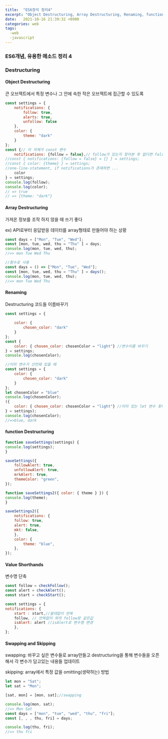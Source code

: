 ```yaml
---
title:  "ES6정석 정리4"
excerpt: "Object Destructuring, Array Destructuring, Renaming, function Destructuring"
date:   2021-10-16 21:39:32 +0900
categories: web
tags:
  -web
  -javascript
---
```


### ES6개념, 유용한 메소드 정리 4



### Destructuring



#### Object Destructuring

큰 오브젝트에서 특정 변수나 그 안에 속한 작은 오브젝트에 접근할 수 있도록

```javascript
const settings = {
	notifications: {
		follow: true,
		alerts: true,
		unfollow: false
	},
	color: {
		theme: "dark"
	}
};
const {// 이 자체가 const 변수
	notifications: {follow = false},// follow가 있는지 찾아본 후 없다면 false
//const { notifications: {follow = false} = {} } = settings;
//const { color: {theme} } = settings;
//one-line-statement, if notifications가 존재하면 ...
	color
} = settings;
console.log(follow);
console.log(color);
// => true
// => {theme: "dark"}
```



#### Array Destructuring

가져온 정보를 조작 하지 않을 때 쓰기 좋다

ex) API로부터 응답받응 데이터를 array형태로 만들어야 하는 상황

```javascript
const days = ["Mon", "Tue", "Wed"];
const [mon, tue, wed, thu = "Thu" ] = days;
console.log(mon, tue, wed, thu);
//=> mon Tue Wed Thu

//함수로 사용
const days = () => ["Mon", "Tue", "Wed"];
const [mon, tue, wed, thu = "Thu" ] = days();
console.log(mon, tue, wed, thu);
//=> mon Tue Wed Thu
```



#### Renaming

Destructuring 코드들 이름바꾸기

```javascript
const settings = {
	
	color: {
		chosen_color: "dark"
	}
};
const {
	color: { chosen_color: chosenColor = "light"} //변수이름 바꾸기
} = settings;
console.log(chosenColor);

//이미 변수가 선언돼 있을 때
const settings = {
	color: {
		chosen_color: "dark"
	}
};
let chosenColor = "blue"
console.log(chosenColor);
({
	color: { chosen_color: chosenColor = "light"} //이미 있는 let 변수 찾아서 업데이트
} = settings);
console.log(chosenColor);
//=>blue, dark
```



#### function Destructuring

```javascript
function saveSettings(settings) {
console.log(settings);
}

saveSettings({
	followAlert: true,
	unfollowAlert: true,
	mrkAlert: true,
	themeColor: "green",
});

function saveSettings2({ color: { theme } }) {
console.log(theme);
}

saveSettings2({
	notifications: {
	follow: true,
	alert: true,
	mkt: false,
	},
	color: {
		theme: "blue",
	},
});
```



#### Value Shorthands

변수명 단축

```javascript
const follow = checkFollow();
const alert = checkAlert();
const start = checkStart();

const settings = {
notifications: {
	start : start,//쓸데없이 반복
    follow, // 반복없이 위의 follow랑 같은값
    isAlert: alert //isAlert로 변수명 변경
	},
};
```



#### Swapping and Skipping

swapping: 바꾸고 싶은 변수들로 array만들고 destructuring을 통해 변수들을 오픈해서 각 변수가 담고있는 내용들 업데이트  

skipping: array에서 특정 값을 omitting(생략하는) 방법

```javascript
let mon = "Sat";
let sat = "Mon";

[sat, mon] = [mon, sat];//swapping

console.log(mon, sat);
//=> Mon Sat
const days = ["mon", "tue", "wed", "thu", "fri"];
const [, , , thu, fri] = days;

console.log(thu, fri);
//=> thu fri
```

